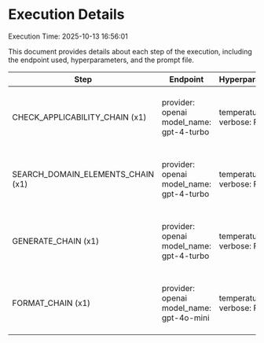# Execution Details

Execution Time: 2025-10-13 16:56:01

This document provides details about each step of the execution, including the endpoint used, hyperparameters, and the prompt file.

| Step | Endpoint | Hyperparameters | Prompt Files |
|------|----------|-----------------|--------------|
| CHECK_APPLICABILITY_CHAIN (x1) | provider: openai<br>model_name: gpt-4-turbo | temperature: 0.6<br>verbose: False | (system, check-applicability/gpt4/system-template-v2.txt)<br>(human, check-applicability/gpt4/user-template-v2.txt) |
| SEARCH_DOMAIN_ELEMENTS_CHAIN (x1) | provider: openai<br>model_name: gpt-4-turbo | temperature: 0.65<br>verbose: False | (system, search-domain-elements/gpt4/system-template-v2.txt)<br>(human, search-domain-elements/gpt4/user-template-v3-lowsigma.txt) |
| GENERATE_CHAIN (x1) | provider: openai<br>model_name: gpt-4-turbo | temperature: 0.7<br>verbose: False | (system, generate-requirements/gpt4/system-template-v2.txt)<br>(human, generate-requirements/gpt4/user-template-v2.txt) |
| FORMAT_CHAIN (x1) | provider: openai<br>model_name: gpt-4o-mini | temperature: 0.5<br>verbose: False | (system, format-json/gpt4/system-template-v2.txt)<br>(human, format-json/gpt4/user-template-v2.txt) |
